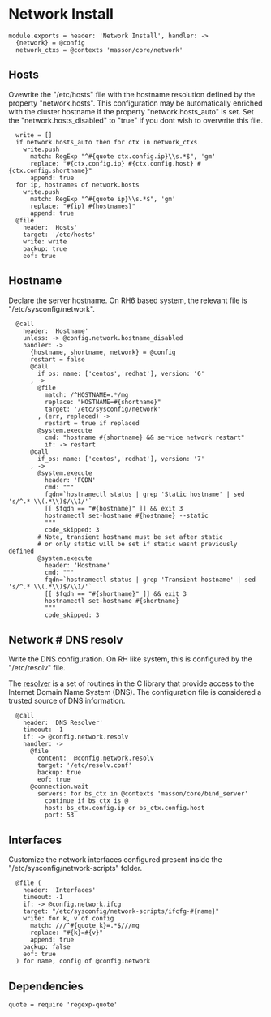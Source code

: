 
# Network Install

    module.exports = header: 'Network Install', handler: ->
      {network} = @config
      network_ctxs = @contexts 'masson/core/network'

## Hosts

Ovewrite the "/etc/hosts" file with the hostname resolution defined 
by the property "network.hosts". This configuration may be automatically
enriched with the cluster hostname if the property "network.hosts_auto" is
set. Set the "network.hosts_disabled" to "true" if you dont wish to overwrite
this file.

      write = []
      if network.hosts_auto then for ctx in network_ctxs
        write.push 
          match: RegExp "^#{quote ctx.config.ip}\\s.*$", 'gm'
          replace: "#{ctx.config.ip} #{ctx.config.host} #{ctx.config.shortname}"
          append: true
      for ip, hostnames of network.hosts
        write.push 
          match: RegExp "^#{quote ip}\\s.*$", 'gm'
          replace: "#{ip} #{hostnames}"
          append: true
      @file
        header: 'Hosts'
        target: '/etc/hosts'
        write: write
        backup: true
        eof: true

## Hostname

Declare the server hostname. On RH6 based system, the 
relevant file is "/etc/sysconfig/network".

      @call
        header: 'Hostname'
        unless: -> @config.network.hostname_disabled
        handler: ->
          {hostname, shortname, network} = @config
          restart = false
          @call
            if_os: name: ['centos','redhat'], version: '6'
          , ->
            @file
              match: /^HOSTNAME=.*/mg
              replace: "HOSTNAME=#{shortname}"
              target: '/etc/sysconfig/network'
            , (err, replaced) ->
              restart = true if replaced
            @system.execute
              cmd: "hostname #{shortname} && service network restart"
              if: -> restart
          @call
            if_os: name: ['centos','redhat'], version: '7'
          , ->
            @system.execute
              header: 'FQDN'
              cmd: """
              fqdn=`hostnamectl status | grep 'Static hostname' | sed 's/^.* \\(.*\\)$/\\1/'`
              [[ $fqdn == "#{hostname}" ]] && exit 3
              hostnamectl set-hostname #{hostname} --static
              """
              code_skipped: 3
            # Note, transient hostname must be set after static
            # or only static will be set if static wasnt previously defined
            @system.execute
              header: 'Hostname'
              cmd: """
              fqdn=`hostnamectl status | grep 'Transient hostname' | sed 's/^.* \\(.*\\)$/\\1/'`
              [[ $fqdn == "#{shortname}" ]] && exit 3
              hostnamectl set-hostname #{shortname}
              """
              code_skipped: 3

## Network # DNS resolv

Write the DNS configuration. On RH like system, this is configured 
by the "/etc/resolv" file.

The [resolver](http://man7.org/linux/man-pages/man5/resolver.5.html) 
is a set of routines in the C library that provide
access to the Internet Domain Name System (DNS). The
configuration file is considered a trusted source of DNS information.

      @call
        header: 'DNS Resolver'
        timeout: -1
        if: -> @config.network.resolv
        handler: ->
          @file
            content:  @config.network.resolv
            target: '/etc/resolv.conf'
            backup: true
            eof: true
          @connection.wait
            servers: for bs_ctx in @contexts 'masson/core/bind_server'
              continue if bs_ctx is @
              host: bs_ctx.config.ip or bs_ctx.config.host
              port: 53

## Interfaces

Customize the network interfaces configured present inside the
"/etc/sysconfig/network-scripts" folder.

      @file (
        header: 'Interfaces'
        timeout: -1
        if: -> @config.network.ifcg
        target: "/etc/sysconfig/network-scripts/ifcfg-#{name}"
        write: for k, v of config
          match: ///^#{quote k}=.*$///mg
          replace: "#{k}=#{v}"
          append: true
        backup: false
        eof: true
      ) for name, config of @config.network

## Dependencies

    quote = require 'regexp-quote'
